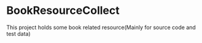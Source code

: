 # BookResourceCollect
This project holds some book related resource(Mainly for source code and test data)
